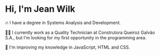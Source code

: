 # Hi, I'm Jean Wilk

🔥 I have a degree in Systems Analysis and Development.

👨‍💻 I currently work as a Quality Technician at Construtora Queiroz Galvão S.A., but I'm looking for my first opportunity in the programming area.

💬 I'm improving my knowledge in JavaScript, HTML and CSS.
